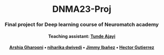 <h1 align="center">
  <br>
  DNMA23-Proj
  <br>
</h1>

<h3 align="center">Final project for Deep learning course of Neuromatch academy </h3>
<h4 align="center">Teaching assistant: <a href="https://tundeajayi.github.io/" target="_blank">Tunde Ajayi</a></h4>

<h4 align="center">
  <a href="https://github.com/Ars030203">Arshia Gharooni</a> •
  <a href="https://github.com/dwninii">niharika dwivedi</a> •
  <a href="https://github.com/jimmyibanez">Jimmy Ibañez</a> •
  <a href="https://github.com/hectorJGH">Hector Gutierrez</a>
</h4>
